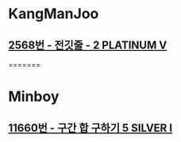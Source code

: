 # KangManJoo
## [2568번 - 전깃줄 - 2 PLATINUM V](https://www.acmicpc.net/problem/2568)
=======
# Minboy
## [11660번 - 구간 합 구하기 5 SILVER I](https://www.acmicpc.net/problem/11660)

